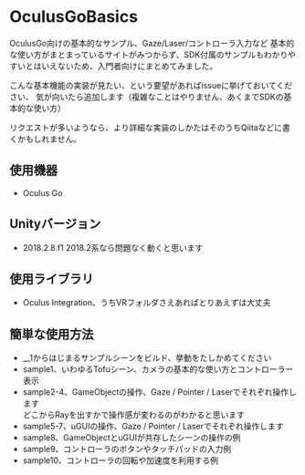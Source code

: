 # OculusGoBasics

OculusGo向けの基本的なサンプル、Gaze/Laser/コントローラ入力など
基本的な使い方がまとまっているサイトがみつからず、SDK付属のサンプルもわかりやすいとはいえないため、入門者向けにまとめてみました。

こんな基本機能の実装が見たい、という要望があればissueに挙げておいてください、
気が向いたら追加します（複雑なことはやりません、あくまでSDKの基本的な使い方）

リクエストが多いようなら、より詳細な実装のしかたはそのうちQiitaなどに書くかもしれません。

## 使用機器
* Oculus Go

## Unityバージョン
* 2018.2.8.f1
2018.2系なら問題なく動くと思います

## 使用ライブラリ
* Oculus Integration、うちVRフォルダさえあればとりあえずは大丈夫

## 簡単な使用方法
* __1からはじまるサンプルシーンをビルド、挙動をたしかめてください  
* sample1、いわゆるTofuシーン、カメラの基本的な使い方とコントローラー表示  
* sample2-4、GameObjectの操作、Gaze / Pointer / Laserでそれぞれ操作します  
  どこからRayを出すかで操作感が変わるのがわかると思います
* sample5-7、uGUIの操作、Gaze / Pointer / Laserでそれぞれ操作します
* sample8、GameObjectとuGUIが共存したシーンの操作の例
* sample9、コントローラのボタンやタッチパッドの入力例
* sample10、コントローラの回転や加速度を利用する例



